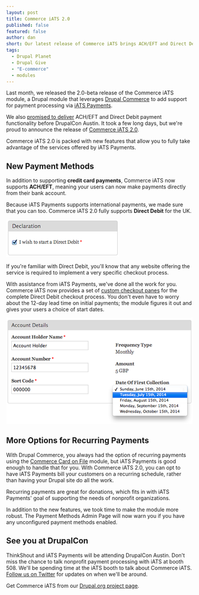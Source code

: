 ```yaml
---
layout: post
title: Commerce iATS 2.0
published: false
featured: false
author: dan
short: Our latest release of Commerce iATS brings ACH/EFT and Direct Debit payments.
tags: 
  - Drupal Planet
  - Drupal Give
  - "E-commerce"
  - modules
---
```


Last month, we released the 2.0-beta release of the Commerce iATS module, a Drupal module that leverages [Drupal Commerce](https://drupal.org/project/commerce) to add support for payment processing via [iATS Payments](http://home.iatspayments.com/).

We also [promised to deliver](http://thinkshout.com/blog/2014/04/refactoring-the-iats-drupal-module/) ACH/EFT and Direct Debit payment functionality before DrupalCon Austin. It took a few long days, but we're proud to announce the release of [Commerce iATS 2.0](https://drupal.org/project/commerce_iats).

Commerce iATS 2.0 is packed with new features that allow you to fully take advantage of the services offered by iATS Payments.

## New Payment Methods

In addition to supporting **credit card payments**, Commerce iATS now supports **ACH/EFT**, meaning your users can now make payments directly from their bank account.

Because iATS Payments supports international payments, we made sure that you can too. Commerce iATS 2.0 fully supports **Direct Debit** for the UK.

![Direct Debit screenshot](/assets/images/blog/commerce-iats-direct-debit-declaration.png "Setting up a Direct Debit")

If you're familiar with Direct Debit, you'll know that any website offering the service is required to implement a very specific checkout process.

With assistance from iATS Payments, we've done all the work for you. Commerce iATS now provides a set of [custom checkout panes](http://drupalcode.org/project/commerce_iats.git/blob/f2e594c:/includes/commerce_iats.direct_debit.checkout_pane.inc) for the complete Direct Debit checkout process. You don't even have to worry about the 12-day lead time on initial payments; the module figures it out and gives your users a choice of start dates.

![Direct Debit schedule screenshot](/assets/images/blog/commerce-iats-direct-debit-schedule.png "Setting up a Direct Debit schedule")

## More Options for Recurring Payments

With Drupal Commerce, you always had the option of recurring payments using the [Commerce Card on File](https://drupal.org/project/commerce_cardonfile) module, but iATS Payments is good enough to handle that for you. With Commerce iATS 2.0, you can opt to have iATS Payments bill your customers on a recurring schedule, rather than having your Drupal site do all the work.

Recurring payments are great for donations, which fits in with iATS Payments' goal of supporting the needs of nonprofit organizations.

In addition to the new features, we took time to make the module more robust. The Payment Methods Admin Page will now warn you if you have any unconfigured payment methods enabled.

## See you at DrupalCon

ThinkShout and iATS Payments will be attending DrupalCon Austin. Don't miss the chance to talk nonprofit payment processing with iATS at booth 508. We'll be spending time at the iATS booth to talk about Commerce iATS. [Follow us on Twitter](https://twitter.com/thinkshout) for updates on when we'll be around.

Get Commerce iATS from our [Drupal.org project page](https://drupal.org/project/commerce_iats).